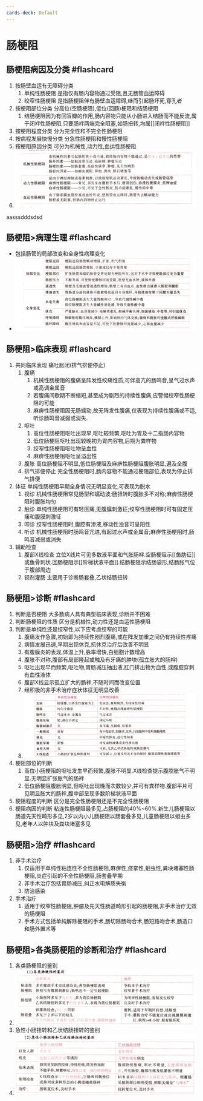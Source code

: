 ```yaml
---
cards-deck: Default
---
```


# 肠梗阻

## 肠梗阻病因及分类 #flashcard 
1. 按肠壁血运有无障碍分类
	1. 单纯性肠梗阻 是指仅有肠内容物通过受阻,且无肠管血运障碍
	2. 绞窄性肠梗阻 是指肠梗阻伴有肠壁血运障碍,继而引起肠坏死,穿孔者
2. 按梗阻部位分类 分高位(空肠梗阻),低位(回肠)梗阻和结肠梗阻
	1. 结肠梗阻因为有回盲瓣的作用,肠内容物只能从小肠进入结肠而不能反流,属于闭袢性肠梗阻,只要肠袢两端完全阻塞,如肠扭转,均属[[闭袢性肠梗阻]]
3. 按梗阻程度分类 分为完全性和不完全性肠梗阻
4. 按病程发展快慢分类 分急性肠梗阻和慢性肠梗阻
5. 按梗阻原因分类 可分为机械性,动力性,血运性肠梗阻
6. ![](Attachments/Pasted%20image%2020211121181625.png)
<!--ID: 1637558171478-->




  aasssdddsdsd

## 肠梗阻>病理生理 #flashcard 
- 包括肠管的局部改变和全身性病理变化
- ![](Attachments/Pasted%20image%2020211121181832.png)
<!--ID: 1637558171485-->









## 肠梗阻>临床表现 #flashcard 
1. 共同临床表现 痛吐胀闭(排气排便停止)
	1. 腹痛 
		1. 机械性肠梗阻的腹痛呈阵发性绞痛性质,可伴高亢的肠鸣音,呈气过水声或高调金属音
		2. 若腹痛间歇期不断缩短,甚至成为剧烈的持续性腹痛,应警惕绞窄性肠梗阻的可能
		3. 麻痹性肠梗阻因无肠蠕动,故无阵发性腹痛,仅表现为持续性腹痛或不适,听诊肠鸣音减弱或消失.
	2. 呕吐
		1. 高位性肠梗阻呕吐出现早,呕吐较频繁,呕吐为胃及十二指肠内容物
		2. 低位肠梗阻呕吐出现较晚初为胃内容物,后期为粪样物
		3. 绞窄性肠梗阻呕吐物呈血性
		4. 麻痹性肠梗阻呕吐呈溢出性
	3. 腹胀 高位肠梗阻不明显,低位肠梗阻及麻痹性肠梗阻腹胀明显,遍及全腹
	4. 排气排便停止 完全性肠梗阻时,肠内容物不能通过梗阻部位,表现为停止排气排便
2. 体征 单纯性肠梗阻早期全身情况无明显变化,可表现为脱水
	1. 视诊 机械性肠梗阻常见肠型和蠕动波;肠扭转时腹胀多不对称;麻痹性肠梗阻时腹胀均匀
	2. 触诊 单纯性肠梗阻可有轻压痛,无腹膜刺激征;绞窄性肠梗阻时可有固定压痛和腹膜刺激征
	3. 叩诊 绞窄性肠梗阻时,腹腔有渗液,移动性浊音可呈阳性
	4. 听诊 机械性肠梗阻时肠鸣音亢进,有起过水声或金属音;麻痹性肠梗阻时,肠鸣音减弱或消失
3. 辅助检查
	1. 腹部X线检查 立位X线片可见多数液平面和气胀肠袢.空肠梗阻示[[鱼肋征]]或鱼骨刺状.回肠梗阻示[[阶梯状液平面]].结肠梗阻示结肠袋形,结肠胀气位于腹部周边
	2. 钡剂灌肠 主要用于诊断肠套叠,乙状结肠扭转
<!--ID: 1637558171493-->








## 肠梗阻>诊断 #flashcard 
1. 判断是否梗阻 大多数病人具有典型临床表现,诊断并不困难
2. 判断肠梗阻的性质 区分是机械性,动力性还是血运性肠梗阻
3. 判断是单纯性还是绞窄性,以下应考虑绞窄的可能
	1. 腹痛发作急骤,初始即为持续性剧烈腹痛,或在阵发加重之间仍有持续性疼痛
	2. 病情发展迅速,早期出现休克,抗休克治疗后改善不明显
	3. 有腹膜炎的表现,体温上升,脉率增快,白细胞计数增高
	4. 腹胀不对称,腹部有局部隆起或触及有牙痛的肿块(孤立胀大的肠袢)
	5. 呕吐出现早而频繁,呕吐物,胃肠减压抽出液,肛门排出物为血性,或腹腔穿刺有血性液体
	6. 腹部X线显示孤立扩大的肠袢,不随时间而改变位置
	7. 经积极的非手术治疗症状体征无明显改善
	8. ![](Attachments/Pasted%20image%2020211121192101.png)
4. 梗阻部位的判断
	1. 高位小肠梗阻的呕吐发生早而频繁,腹胀不明显.X线检查提示腹腔胀气不明显.无明显扩张胀气的肠袢
	2. 低位肠梗阻腹胀明显,但呕吐出现晚而次数较少,并可有粪样物.腹部平片可见明显胀大的肠袢,腹中部呈现多数阶梯状液平面
5. 梗阻程度的判断 区分是完全性肠梗阻还是不完全性肠梗阻
6. 梗阻病因的判断 粘连性肠梗阻最多见,占肠梗阻的40%~60%.新生儿肠梗阻以肠道先天性畸形多见,2岁以内小儿肠梗阻以肠套叠多见,儿童肠梗阻以蛔虫多见,老年人以肿块及粪块堵塞多见
<!--ID: 1637558171496-->








## 肠梗阻>治疗 #flashcard 
1. 非手术治疗
	1. 仅适用于单纯性粘连性不全性肠梗阻,麻痹性,痉挛性,蛔虫性,粪块堵塞性肠梗阻,炎症引起的不全性肠梗阻,肠套叠早期
	2. 非手术治疗包括胃肠减压,纠正水电解质失衡
	3. 防治感染
2. 手术治疗
	1. 适用于绞窄性肠梗阻,肿瘤及先天性肠道畸形引起的肠梗阻,非手术治疗无效的肠梗阻
	2. 手术方式包括单纯解除梗阻的手术,肠切除肠吻合术,肠短路吻合术,肠造口和肠外置术等
<!--ID: 1637558171498-->







## 肠梗阻>各类肠梗阻的诊断和治疗 #flashcard 
1. 各类肠梗阻的鉴别
2. ![](Attachments/Pasted%20image%2020211121193856.png)
3. 急性小肠扭转和乙状结肠扭转的鉴别
4. ![](Attachments/Pasted%20image%2020211121193951.png)
<!--ID: 1637558171500-->



